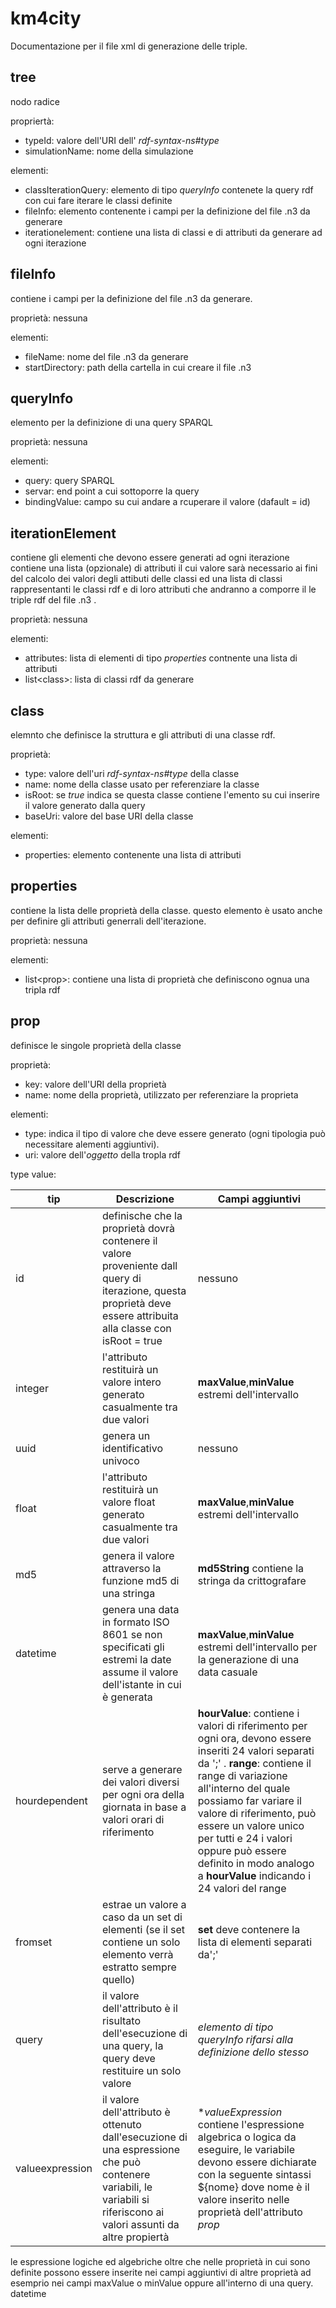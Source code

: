 # km4city
Documentazione per il file xml di generazione delle triple.
## tree 
nodo radice

propriertà:
- typeId: valore dell'URI dell' *rdf-syntax-ns#type*
- simulationName: nome della simulazione

elementi:
- classIterationQuery: elemento di tipo *queryInfo* contenete la query rdf con cui fare iterare le classi definite
- fileInfo: elemento contenente i campi per la definizione del file .n3 da generare
- iterationelement: contiene una lista di classi e di attributi da generare ad ogni iterazione

## fileInfo
contiene i campi per la definizione del file .n3 da generare.

proprietà: nessuna

elementi:
- fileName: nome del file .n3 da generare
- startDirectory: path della cartella in cui creare il file .n3
## queryInfo
elemento per la definizione di una query SPARQL

proprietà: nessuna

elementi:
- query: query SPARQL
- servar: end point a cui sottoporre la query
- bindingValue: campo su cui andare a rcuperare il valore (dafault = id)
## iterationElement
contiene gli elementi che devono essere generati ad ogni iterazione contiene una lista (opzionale) 
di attributi il cui valore sarà necessario ai fini del calcolo dei valori degli attibuti delle classi ed una lista di classi 
rappresentanti le classi rdf e di loro attributi che andranno a comporre il le triple rdf del file .n3 .

proprietà: nessuna

elementi:
- attributes: lista di elementi di tipo *properties* contnente una lista di attributi 
- list\<class\>: lista di classi rdf da generare

## class
elemnto che definisce la struttura e gli attributi di una classe rdf.

proprietà:
- type: valore dell'uri *rdf-syntax-ns#type* della classe
- name: nome della classe usato per referenziare la classe 
- isRoot: se *true* indica se questa classe contiene l'emento su cui inserire il valore generato dalla query
- baseUri: valore del base URI della classe

elementi:
- properties: elemento contenente una lista di attributi

## properties
contiene la lista delle proprietà della classe. questo elemento è usato anche per definire gli attributi generrali dell'iterazione.

proprietà: nessuna

elementi:
- list\<prop\>: contiene una lista di proprietà che definiscono ognua una tripla rdf

## prop
definisce le singole proprietà della classe 

proprietà: 
- key: valore dell'URI della proprietà
- name: nome della proprietà, utilizzato per referenziare la proprieta 

elementi:
- type: indica il tipo di valore che deve essere generato (ogni tipologia può necessitare alementi aggiuntivi).
- uri: valore dell'*oggetto* della tropla rdf

type value:

tip | Descrizione | Campi aggiuntivi |
------------ | ------------- | --------------
id | definische che la proprietà dovrà contenere il valore proveniente dall query di iterazione, questa proprietà deve essere attribuita alla classe con isRoot = true | nessuno
integer | l'attributo restituirà un valore intero generato casualmente tra due valori | **maxValue**,**minValue** estremi dell'intervallo 
uuid | genera un identificativo univoco | nessuno
float | l'attributo restituirà un valore float generato casualmente tra due valori | **maxValue**,**minValue** estremi dell'intervallo 
md5  |  genera il valore attraverso la funzione md5 di una stringa | **md5String** contiene la stringa da crittografare 
datetime  | genera una data in formato ISO 8601 se non specificati gli estremi la date assume il valore dell'istante in cui è generata |  **maxValue**,**minValue** estremi dell'intervallo per la generazione di una data casuale
hourdependent |  serve a generare dei valori diversi per ogni ora della giornata in base a valori orari di riferimento |  **hourValue**: contiene i valori di riferimento per ogni ora, devono essere inseriti 24 valori separati da ';' . **range**: contiene il range di variazione all'interno del quale possiamo far variare il valore di riferimento, può essere un valore unico per tutti e 24 i valori oppure può essere definito in modo analogo a **hourValue** indicando i 24 valori del range
fromset  |  estrae un valore a caso da un set di elementi (se il set contiene un solo elemento verrà estratto sempre quello) | **set** deve contenere la lista di elementi separati da';'
query  | il valore dell'attributo è il risultato dell'esecuzione di una query, la query deve restituire un solo valore |  *elemento di tipo queryInfo rifarsi alla definizione dello stesso*
valueexpression | il valore dell'attributo è ottenuto dall'esecuzione di una espressione che può contenere variabili, le variabili si riferiscono ai valori assunti da altre propiertà | **valueExpression* contiene l'espressione algebrica o logica da eseguire, le variabile devono essere dichiarate con la seguente sintassi ${nome} dove nome è il valore inserito nelle proprietà dell'attributo *prop*

le espressione logiche ed algebriche oltre che nelle proprietà in cui sono definite possono essere inserite nei campi aggiuntivi di altre proprietà
ad esemprio nei campi maxValue o minValue oppure all'interno di una query.
datetime